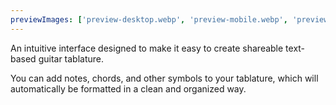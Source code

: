 ```yaml
---
previewImages: ['preview-desktop.webp', 'preview-mobile.webp', 'preview-tablet.webp']
---
```


An intuitive interface designed to make it easy to create shareable text-based guitar tablature.

You can add notes, chords, and other symbols to your tablature, which will automatically be formatted in a clean and organized way.

